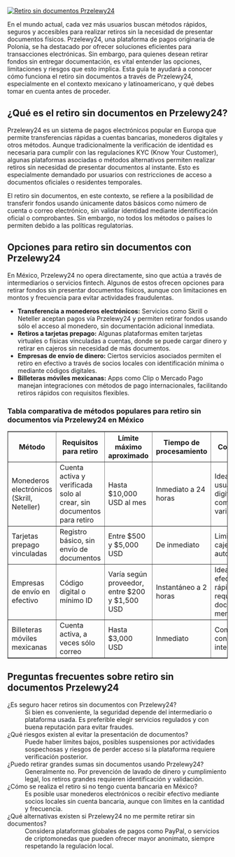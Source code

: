 [![Retiro sin documentos Przelewy24](https://123-caf.pages.dev/gitsignup.png)](https://vrmoo.ru/Bt82HjjY)

<p>En el mundo actual, cada vez más usuarios buscan métodos rápidos, seguros y accesibles para realizar retiros sin la necesidad de presentar documentos físicos. Przelewy24, una plataforma de pagos originaria de Polonia, se ha destacado por ofrecer soluciones eficientes para transacciones electrónicas. Sin embargo, para quienes desean retirar fondos sin entregar documentación, es vital entender las opciones, limitaciones y riesgos que esto implica. Esta guía te ayudará a conocer cómo funciona el retiro sin documentos a través de Przelewy24, especialmente en el contexto mexicano y latinoamericano, y qué debes tomar en cuenta antes de proceder.</p>  <h2>¿Qué es el retiro sin documentos en Przelewy24?</h2> <p>Przelewy24 es un sistema de pagos electrónicos popular en Europa que permite transferencias rápidas a cuentas bancarias, monederos digitales y otros métodos. Aunque tradicionalmente la verificación de identidad es necesaria para cumplir con las regulaciones KYC (Know Your Customer), algunas plataformas asociadas o métodos alternativos permiten realizar retiros sin necesidad de presentar documentos al instante. Esto es especialmente demandado por usuarios con restricciones de acceso a documentos oficiales o residentes temporales.</p> <p>El retiro sin documentos, en este contexto, se refiere a la posibilidad de transferir fondos usando únicamente datos básicos como número de cuenta o correo electrónico, sin validar identidad mediante identificación oficial o comprobantes. Sin embargo, no todos los métodos o países lo permiten debido a las políticas regulatorias.</p>  <h2>Opciones para retiro sin documentos con Przelewy24</h2> <p>En México, Przelewy24 no opera directamente, sino que actúa a través de intermediarios o servicios fintech. Algunos de estos ofrecen opciones para retirar fondos sin presentar documentos físicos, aunque con limitaciones en montos y frecuencia para evitar actividades fraudulentas.</p> <ul>   <li><strong>Transferencia a monederos electrónicos:</strong> Servicios como Skrill o Neteller aceptan pagos vía Przelewy24 y permiten retirar fondos usando sólo el acceso al monedero, sin documentación adicional inmediata.</li>   <li><strong>Retiros a tarjetas prepago:</strong> Algunas plataformas emiten tarjetas virtuales o físicas vinculadas a cuentas, donde se puede cargar dinero y retirar en cajeros sin necesidad de más documentos.</li>   <li><strong>Empresas de envío de dinero:</strong> Ciertos servicios asociados permiten el retiro en efectivo a través de socios locales con identificación mínima o mediante códigos digitales.</li>   <li><strong>Billeteras móviles mexicanas:</strong> Apps como Clip o Mercado Pago manejan integraciones con métodos de pago internacionales, facilitando retiros rápidos con requisitos flexibles.</li> </ul>  <h3>Tabla comparativa de métodos populares para retiro sin documentos vía Przelewy24 en México</h3> <table border="1" cellpadding="5" cellspacing="0">   <thead>     <tr>       <th>Método</th>       <th>Requisitos para retiro</th>       <th>Límite máximo aproximado</th>       <th>Tiempo de procesamiento</th>       <th>Comentarios</th>     </tr>   </thead>   <tbody>     <tr>       <td>Monederos electrónicos (Skrill, Neteller)</td>       <td>Cuenta activa y verificada solo al crear, sin documentos para retiro</td>       <td>Hasta $10,000 USD al mes</td>       <td>Inmediato a 24 horas</td>       <td>Ideal para usuarios digitales, comisión variable</td>     </tr>     <tr>       <td>Tarjetas prepago vinculadas</td>       <td>Registro básico, sin envío de documentos</td>       <td>Entre $500 y $5,000 USD</td>       <td>De inmediato</td>       <td>Limitado a cajeros autorizados</td>     </tr>     <tr>       <td>Empresas de envío en efectivo</td>       <td>Código digital o mínimo ID</td>       <td>Varía según proveedor, entre $200 y $1,500 USD</td>       <td>Instantáneo a 2 horas</td>       <td>Ideal para efectivo rápido, puede requerir documento menor</td>     </tr>     <tr>       <td>Billeteras móviles mexicanas</td>       <td>Cuenta activa, a veces sólo correo</td>       <td>Hasta $3,000 USD</td>       <td>Inmediato</td>       <td>Compatible con pagos internacionales</td>     </tr>   </tbody> </table>  <h2>Preguntas frecuentes sobre retiro sin documentos Przelewy24</h2> <dl>   <dt>¿Es seguro hacer retiros sin documentos con Przelewy24?</dt>   <dd>Si bien es conveniente, la seguridad depende del intermediario o plataforma usada. Es preferible elegir servicios regulados y con buena reputación para evitar fraudes.</dd>    <dt>¿Qué riesgos existen al evitar la presentación de documentos?</dt>   <dd>Puede haber límites bajos, posibles suspensiones por actividades sospechosas y riesgos de perder acceso si la plataforma requiere verificación posterior.</dd>    <dt>¿Puedo retirar grandes sumas sin documentos usando Przelewy24?</dt>   <dd>Generalmente no. Por prevención de lavado de dinero y cumplimiento legal, los retiros grandes requieren identificación y validación.</dd>    <dt>¿Cómo se realiza el retiro si no tengo cuenta bancaria en México?</dt>   <dd>Es posible usar monederos electrónicos o recibir efectivo mediante socios locales sin cuenta bancaria, aunque con límites en la cantidad y frecuencia.</dd>    <dt>¿Qué alternativas existen si Przelewy24 no me permite retirar sin documentos?</dt>   <dd>Considera plataformas globales de pagos como PayPal, o servicios de criptomonedas que pueden ofrecer mayor anonimato, siempre respetando la regulación local.</dd> </dl>